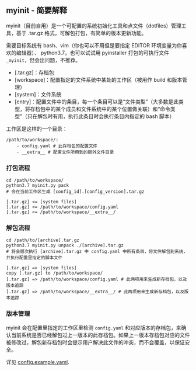## myinit - 简要解释

myinit（目前自用）是一个可配置的系统初始化工具和点文件（dotfiles）管理工具，基于 .tar.gz 格式，可解包打包，有简单的版本更新功能。

需要目标系统有 bash、vim（你也可以不用但是要指定 EDITOR 环境变量为你喜欢的编辑器）、 python3.7。也可以试试用 pyinstaller 打包的可执行文件 `_myinit`，但会出问题，不推荐。

- [.tar.gz]：存档包
- [workspace]：配置指定的文件系统中某处的工作区（被用作 build 和版本管理）
- [system]：文件系统
- [entry]：配置文件中的条目，每一个条目可以是“文件类型”（大多数是此类型，将存档包中的某个成员和文件系统中的某个位置做关联）和“命令类型”（只在解包时有用，执行此条目时会执行条目内指定的 bash 脚本）

工作区是这样的一个目录：

```
/path/to/workspace/:
    - config.yaml # 此存档包的配置文件
    - __extra__ # 配置文件所用到的额外文件目录
```

### 打包流程

```
cd /path/to/workspace/
python3.7 myinit.py pack
# 会在当前工作区生成 [config_id].[config_version].tar.gz
```

```
[.tar.gz] <= [system files]
[.tar.gz] <= /path/to/workspace/config.yaml
[.tar.gz] <= /path/to/workspace/__extra__/
```

### 解包流程

```
cd /path/to/[archive].tar.gz
python3.7 myinit.py unpack ./[archive].tar.gz
# 将会顺次执行 [archive].tar.gz 中 config.yaml 中所有条目，将文件解包到系统，并执行配置里指定的脚本文件
```

```
[.tar.gz] => [system files]
copy [.tar.gz] to /path/to/workspace/
[.tar.gz] => /path/to/workspace/config.yaml # 此两项用来生成新存档包，以及版本追踪
[.tar.gz] => /path/to/workspace/__extra__/ # 此两项用来生成新存档包，以及版本追踪
```

### 版本管理

myinit 会在配置里指定的工作区里检测 `config.yaml` 和对应版本的存档包，来确认当前系统是否已经解包过上一版本的此存档包。如果上一版本存档包对应的文件被修改过，解包新存档包时会提示用户解决此文件的冲突，而不会覆盖，以保证安全。

详见 [config.example.yaml](config.example.yaml).
